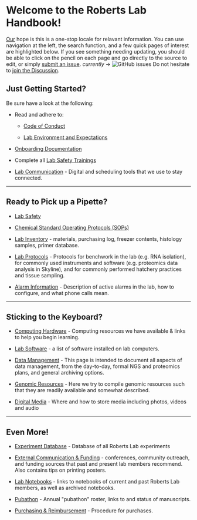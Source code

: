 # Welcome to the Roberts Lab Handbook!

[Our](http://robertslab.info/) hope is this is a one-stop locale for relavant information. You can use navigation at the left, the search function, and a few quick pages of interest are highlighted below. If you see something needing updating, you should be able to click on the pencil on each page and go directly to the source to edit, or simply [submit an issue](https://github.com/RobertsLab/resources/issues/new). _currently_ -> ![GitHub issues](https://img.shields.io/github/issues-raw/RobertsLab/resources) Do not hesitate to [join the Discussion](https://github.com/RobertsLab/resources/discussions).

## Just Getting Started?

Be sure have a look at the following:

- Read and adhere to:

    - [Code of Conduct](Code-of-Conduct.md)

    - [Lab Environment and Expectations](Environment-and-Expectations.md)

- [Onboarding Documentation](Onboarding.md)

- Complete all [Lab Safety Trainings](Lab-Safety.md)

- [Lab Communication](Lab-Communication.md) - Digital and scheduling tools that we use to stay connected.

---

## Ready to Pick up a Pipette?

- [Lab Safety](Lab-Safety.md)

- [Chemical Standard Operating Protocols (SOPs)](Chemical-Standard-Operating-Protocols.md)

- [Lab Inventory](Lab-Inventory.md) - materials, purchasing log, freezer contents, histology samples, primer database.

- [Lab Protocols](https://github.com/RobertsLab/resources/tree/master/protocols) - Protocols for benchwork in the lab (e.g. RNA isolation), for commonly used instruments and software (e.g. proteomics data analysis in Skyline), and for commonly performed hatchery practices and tissue sampling.

- [Alarm Information](Alarm-Information.md) - Description of active alarms in the lab, how to configure, and what phone calls mean.


---

## Sticking to the Keyboard?

- [Computing Hardware](Computing-Hardware.md) - Computing resources we have available & links to help you begin learning.

- [Lab Software](Lab-Software.md) - a list of software installed on lab computers.

- [Data Management](Data-Management.md) - This page is intended to document all aspects of data management, from the day-to-day, formal NGS and proteomics plans, and general archiving options.

- [Genomic Resources](Genomic-Resources.md) -  Here we try to compile genomic resources such that they are readily available and somewhat described.

- [Digital Media](Digital-Media.md) - Where and how to store media including photos, videos and audio


---

## Even More!

- [Experiment Database](Experiment-Database.md) - Database of all Roberts Lab experiments

- [External Communication & Funding](External-Communication-and-Funding.md) - conferences, community outreach, and funding sources that past and present lab members recommend. Also contains tips on printing posters.

- [Lab Notebooks](Lab-Notebooks.md) - links to notebooks of current and past Roberts Lab members, as well as archived notebooks.

- [Pubathon](Pubathon.md) - Annual "pubathon" roster, links to and status of manuscripts.

- [Purchasing & Reimbursement](Purchasing-and-Reimbursement.md) - Procedure for purchases.
